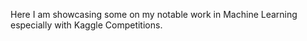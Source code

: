 Here I am showcasing some on my notable work in Machine Learning especially with Kaggle Competitions.